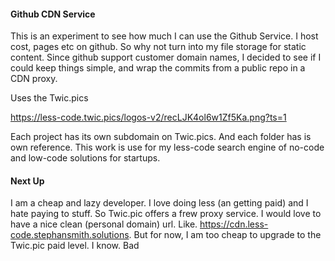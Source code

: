 #### Github CDN Service
This is an experiment to see how much I can use the Github Service. I host cost, pages etc on github. So why not turn into my file storage for static content. Since github support customer domain names, I decided to see if I could keep things simple, and wrap the commits from a public repo in a CDN proxy.

Uses the Twic.pics

https://less-code.twic.pics/logos-v2/recLJK4ol6w1Zf5Ka.png?ts=1

Each project has its own subdomain on Twic.pics. And each folder has is own reference. This work is use for my less-code search engine of no-code and low-code solutions for startups.

#### Next Up
I am a cheap and lazy developer. I love doing less (an getting paid) and I hate paying to stuff. So Twic.pic offers a frew proxy service. I would love to have a nice clean (personal domain) url. Like. https://cdn.less-code.stephansmith.solutions. But for now, I am too cheap to upgrade to the Twic.pic paid level. I know. Bad
